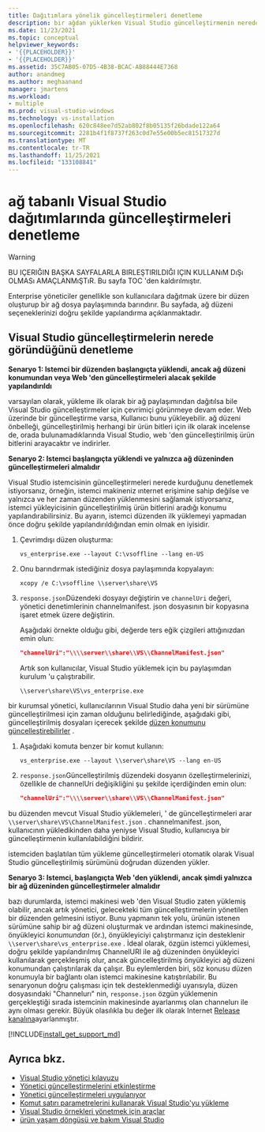```yaml
---
title: Dağıtımlara yönelik güncelleştirmeleri denetleme
description: bir ağdan yüklerken Visual Studio güncelleştirmenin nerede göründüğünü değiştirmeyi öğrenin.
ms.date: 11/23/2021
ms.topic: conceptual
helpviewer_keywords:
- '{{PLACEHOLDER}}'
- '{{PLACEHOLDER}}'
ms.assetid: 35C7AB05-07D5-4B38-BCAC-AB88444E7368
author: anandmeg
ms.author: meghaanand
manager: jmartens
ms.workload:
- multiple
ms.prod: visual-studio-windows
ms.technology: vs-installation
ms.openlocfilehash: 620c848ee7d52ab802f8b05135f26bdade122a64
ms.sourcegitcommit: 2281b4f1f8737f263c0d7e55e00b5ec81517327d
ms.translationtype: MT
ms.contentlocale: tr-TR
ms.lasthandoff: 11/25/2021
ms.locfileid: "133108841"
---
```

# <a name="control-updates-to-network-based-visual-studio-deployments"></a>ağ tabanlı Visual Studio dağıtımlarında güncelleştirmeleri denetleme
> [!WARNING]
> BU IÇERIĞIN BAŞKA SAYFALARLA BIRLEŞTIRILDIĞI IÇIN KULLANıM DıŞı OLMASı AMAÇLANMıŞTıR. Bu sayfa TOC 'den kaldırılmıştır.

Enterprise yöneticiler genellikle son kullanıcılara dağıtmak üzere bir düzen oluşturup bir ağ dosya paylaşımında barındırır. Bu sayfada, ağ düzeni seçeneklerinizi doğru şekilde yapılandırma açıklanmaktadır.

## <a name="controlling-where-visual-studio-looks-for-updates"></a>Visual Studio güncelleştirmelerin nerede göründüğünü denetleme

**Senaryo 1: Istemci bir düzenden başlangıçta yüklendi, ancak ağ düzeni konumundan veya Web 'den güncelleştirmeleri alacak şekilde yapılandırıldı**

varsayılan olarak, yükleme ilk olarak bir ağ paylaşımından dağıtılsa bile Visual Studio güncelleştirmeler için çevrimiçi görünmeye devam eder. Web üzerinde bir güncelleştirme varsa, Kullanıcı bunu yükleyebilir. ağ düzeni önbelleği, güncelleştirilmiş herhangi bir ürün bitleri için ilk olarak incelense de, orada bulunamadıklarında Visual Studio, web 'den güncelleştirilmiş ürün bitlerini arayacaktır ve indirirler.

**Senaryo 2: Istemci başlangıçta yüklendi ve yalnızca ağ düzeninden güncelleştirmeleri almalıdır**

Visual Studio istemcisinin güncelleştirmeleri nerede kurduğunu denetlemek istiyorsanız, örneğin, istemci makineniz ınternet erişimine sahip değilse ve yalnızca ve her zaman düzenden yüklenmesini sağlamak istiyorsanız, istemci yükleyicisinin güncelleştirilmiş ürün bitlerini aradığı konumu yapılandırabilirsiniz. Bu ayarın, istemci düzenden ilk yüklemeyi yapmadan önce doğru şekilde yapılandırıldığından emin olmak en iyisidir.

1. Çevrimdışı düzen oluşturma:

   ```shell
   vs_enterprise.exe --layout C:\vsoffline --lang en-US
   ```

2. Onu barındırmak istediğiniz dosya paylaşımında kopyalayın:

   ```shell
   xcopy /e C:\vsoffline \\server\share\VS
   ```

3. `response.json`Düzendeki dosyayı değiştirin ve `channelUri` değeri, yönetici denetimlerinin channelmanifest. json dosyasının bir kopyasına işaret etmek üzere değiştirin.

   Aşağıdaki örnekte olduğu gibi, değerde ters eğik çizgileri attığınızdan emin olun:

   ```json
   "channelUri":"\\\\server\\share\\VS\\ChannelManifest.json"
   ```

   Artık son kullanıcılar, Visual Studio yüklemek için bu paylaşımdan kurulum 'u çalıştırabilir.

   ```shell
   \\server\share\VS\vs_enterprise.exe
   ```

bir kurumsal yönetici, kullanıcılarının Visual Studio daha yeni bir sürümüne güncelleştirilmesi için zaman olduğunu belirlediğinde, aşağıdaki gibi, güncelleştirilmiş dosyaları içerecek şekilde [düzen konumunu güncelleştirebilirler](update-a-network-installation-of-visual-studio.md) .

1. Aşağıdaki komuta benzer bir komut kullanın:

   ```shell
   vs_enterprise.exe --layout \\server\share\VS --lang en-US
   ```

2. `response.json`Güncelleştirilmiş düzendeki dosyanın özelleştirmelerinizi, özellikle de channelUri değişikliğini şu şekilde içerdiğinden emin olun:

   ```json
   "channelUri":"\\\\server\\share\\VS\\ChannelManifest.json"
   ```

bu düzenden mevcut Visual Studio yüklemeleri, ' de güncelleştirmeleri arar `\\server\share\VS\ChannelManifest.json` . channelmanifest. json, kullanıcının yükledikinden daha yeniyse Visual Studio, kullanıcıya bir güncelleştirmenin kullanılabildiğini bildirir.

istemciden başlatılan tüm yükleme güncelleştirmeleri otomatik olarak Visual Studio güncelleştirilmiş sürümünü doğrudan düzenden yükler.

**Senaryo 3: Istemci, başlangıçta Web 'den yüklendi, ancak şimdi yalnızca bir ağ düzeninden güncelleştirmeler almalıdır**

bazı durumlarda, istemci makinesi web 'den Visual Studio zaten yüklemiş olabilir, ancak artık yönetici, gelecekteki tüm güncelleştirmelerin yönetilen bir düzenden gelmesini istiyor. Bunu yapmanın tek yolu, ürünün istenen sürümüne sahip bir ağ düzeni oluşturmak ve ardından istemci makinesinde, önyükleyici _konumundan_ (ör.), önyükleyiciyi çalıştırmanız için desteklenir `\\server\share\vs_enterprise.exe` . İdeal olarak, özgün istemci yüklemesi, doğru şekilde yapılandırılmış ChannelURI ile ağ düzeninden önyükleyici kullanılarak gerçekleşmiş olur, ancak güncelleştirilmiş önyükleyici ağ düzeni konumundan çalıştırılarak da çalışır. Bu eylemlerden biri, söz konusu düzen konumuyla bir bağlantı olan istemci makinesine katıştırılabilir. Bu senaryonun doğru çalışması için tek desteklenmediği uyarısıyla, düzen dosyasındaki "Channelurı" nin, `response.json` özgün yüklemenin gerçekleştiği sırada istemcinin makinesinde ayarlanmış olan channelurı ile aynı olması gerekir. Büyük olasılıkla bu değer ilk olarak Internet [Release kanalına](https://aka.ms/vs/16/release/channel)ayarlanmıştır.

[!INCLUDE[install_get_support_md](includes/install_get_support_md.md)]

## <a name="see-also"></a>Ayrıca bkz.

* [Visual Studio yönetici kılavuzu](visual-studio-administrator-guide.md)
* [Yönetici güncelleştirmelerini etkinleştirme](enabling-administrator-updates.md)
* [Yönetici güncelleştirmeleri uygulanıyor](applying-administrator-updates.md)
* [Komut satırı parametrelerini kullanarak Visual Studio'yu yükleme](use-command-line-parameters-to-install-visual-studio.md)
* [Visual Studio örnekleri yönetmek için araçlar](tools-for-managing-visual-studio-instances.md)
* [ürün yaşam döngüsü ve bakım Visual Studio](/visualstudio/releases/2019/servicing/)
